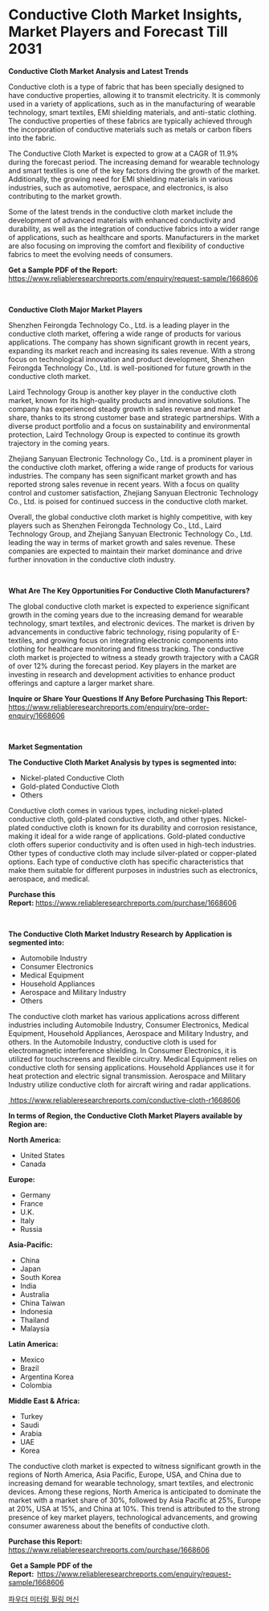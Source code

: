 <p><h1>Conductive Cloth Market Insights, Market Players and Forecast Till 2031</h1></p><p><strong>Conductive Cloth Market Analysis and Latest Trends</strong></p>
<p><p>Conductive cloth is a type of fabric that has been specially designed to have conductive properties, allowing it to transmit electricity. It is commonly used in a variety of applications, such as in the manufacturing of wearable technology, smart textiles, EMI shielding materials, and anti-static clothing. The conductive properties of these fabrics are typically achieved through the incorporation of conductive materials such as metals or carbon fibers into the fabric.</p><p>The Conductive Cloth Market is expected to grow at a CAGR of 11.9% during the forecast period. The increasing demand for wearable technology and smart textiles is one of the key factors driving the growth of the market. Additionally, the growing need for EMI shielding materials in various industries, such as automotive, aerospace, and electronics, is also contributing to the market growth.</p><p>Some of the latest trends in the conductive cloth market include the development of advanced materials with enhanced conductivity and durability, as well as the integration of conductive fabrics into a wider range of applications, such as healthcare and sports. Manufacturers in the market are also focusing on improving the comfort and flexibility of conductive fabrics to meet the evolving needs of consumers.</p></p>
<p><strong>Get a Sample PDF of the Report:&nbsp;</strong> <a href="https://www.reliableresearchreports.com/enquiry/request-sample/1668606">https://www.reliableresearchreports.com/enquiry/request-sample/1668606</a></p>
<p>&nbsp;</p>
<p><strong>Conductive Cloth Major Market Players</strong></p>
<p><p>Shenzhen Feirongda Technology Co., Ltd. is a leading player in the conductive cloth market, offering a wide range of products for various applications. The company has shown significant growth in recent years, expanding its market reach and increasing its sales revenue. With a strong focus on technological innovation and product development, Shenzhen Feirongda Technology Co., Ltd. is well-positioned for future growth in the conductive cloth market.</p><p>Laird Technology Group is another key player in the conductive cloth market, known for its high-quality products and innovative solutions. The company has experienced steady growth in sales revenue and market share, thanks to its strong customer base and strategic partnerships. With a diverse product portfolio and a focus on sustainability and environmental protection, Laird Technology Group is expected to continue its growth trajectory in the coming years.</p><p>Zhejiang Sanyuan Electronic Technology Co., Ltd. is a prominent player in the conductive cloth market, offering a wide range of products for various industries. The company has seen significant market growth and has reported strong sales revenue in recent years. With a focus on quality control and customer satisfaction, Zhejiang Sanyuan Electronic Technology Co., Ltd. is poised for continued success in the conductive cloth market.</p><p>Overall, the global conductive cloth market is highly competitive, with key players such as Shenzhen Feirongda Technology Co., Ltd., Laird Technology Group, and Zhejiang Sanyuan Electronic Technology Co., Ltd. leading the way in terms of market growth and sales revenue. These companies are expected to maintain their market dominance and drive further innovation in the conductive cloth industry.</p></p>
<p>&nbsp;</p>
<p><strong>What Are The Key Opportunities For Conductive Cloth Manufacturers?</strong></p>
<p><p>The global conductive cloth market is expected to experience significant growth in the coming years due to the increasing demand for wearable technology, smart textiles, and electronic devices. The market is driven by advancements in conductive fabric technology, rising popularity of E-textiles, and growing focus on integrating electronic components into clothing for healthcare monitoring and fitness tracking. The conductive cloth market is projected to witness a steady growth trajectory with a CAGR of over 12% during the forecast period. Key players in the market are investing in research and development activities to enhance product offerings and capture a larger market share.</p></p>
<p><strong>Inquire or Share Your Questions If Any Before Purchasing This Report:</strong> <a href="https://www.reliableresearchreports.com/enquiry/pre-order-enquiry/1668606">https://www.reliableresearchreports.com/enquiry/pre-order-enquiry/1668606</a></p>
<p>&nbsp;</p>
<p><strong>Market Segmentation</strong></p>
<p><strong>The Conductive Cloth Market Analysis by types is segmented into:</strong></p>
<p><ul><li>Nickel-plated Conductive Cloth</li><li>Gold-plated Conductive Cloth</li><li>Others</li></ul></p>
<p><p>Conductive cloth comes in various types, including nickel-plated conductive cloth, gold-plated conductive cloth, and other types. Nickel-plated conductive cloth is known for its durability and corrosion resistance, making it ideal for a wide range of applications. Gold-plated conductive cloth offers superior conductivity and is often used in high-tech industries. Other types of conductive cloth may include silver-plated or copper-plated options. Each type of conductive cloth has specific characteristics that make them suitable for different purposes in industries such as electronics, aerospace, and medical.</p></p>
<p><strong>Purchase this Report:&nbsp;</strong><a href="https://www.reliableresearchreports.com/purchase/1668606">https://www.reliableresearchreports.com/purchase/1668606</a></p>
<p>&nbsp;</p>
<p><strong>The Conductive Cloth Market Industry Research by Application is segmented into:</strong></p>
<p><ul><li>Automobile Industry</li><li>Consumer Electronics</li><li>Medical Equipment</li><li>Household Appliances</li><li>Aerospace and Military Industry</li><li>Others</li></ul></p>
<p><p>The conductive cloth market has various applications across different industries including Automobile Industry, Consumer Electronics, Medical Equipment, Household Appliances, Aerospace and Military Industry, and others. In the Automobile Industry, conductive cloth is used for electromagnetic interference shielding. In Consumer Electronics, it is utilized for touchscreens and flexible circuitry. Medical Equipment relies on conductive cloth for sensing applications. Household Appliances use it for heat protection and electric signal transmission. Aerospace and Military Industry utilize conductive cloth for aircraft wiring and radar applications.</p></p>
<p><a href="https://www.reliableresearchreports.com/conductive-cloth-r1668606">&nbsp;https://www.reliableresearchreports.com/conductive-cloth-r1668606</a></p>
<p><strong>In terms of Region, the Conductive Cloth Market Players available by Region are:</strong></p>
<p>
    <p> <strong> North America: </strong>
        <ul>
            <li>United States</li>
            <li>Canada</li>
        </ul>
        </p> 
    <p> <strong> Europe: </strong>
        <ul>
            <li>Germany</li>
            <li>France</li>
            <li>U.K.</li>
            <li>Italy</li>
            <li>Russia</li>
        </ul>
        </p> 
    <p> <strong> Asia-Pacific: </strong>
        <ul>
            <li>China</li>
            <li>Japan</li>
            <li>South Korea</li>
            <li>India</li>
            <li>Australia</li>
            <li>China Taiwan</li>
            <li>Indonesia</li>
            <li>Thailand</li>
            <li>Malaysia</li>
        </ul>
        </p> 
    <p> <strong> Latin America: </strong>
        <ul>
            <li>Mexico</li>
            <li>Brazil</li>
            <li>Argentina Korea</li>
            <li>Colombia</li>
        </ul>
        </p> 
    <p> <strong> Middle East & Africa: </strong>
        <ul>
            <li>Turkey</li>
            <li>Saudi</li>
            <li>Arabia</li>
            <li>UAE</li>
            <li>Korea</li>
        </ul>
    </p>
    </p>
<p><p>The conductive cloth market is expected to witness significant growth in the regions of North America, Asia Pacific, Europe, USA, and China due to increasing demand for wearable technology, smart textiles, and electronic devices. Among these regions, North America is anticipated to dominate the market with a market share of 30%, followed by Asia Pacific at 25%, Europe at 20%, USA at 15%, and China at 10%. This trend is attributed to the strong presence of key market players, technological advancements, and growing consumer awareness about the benefits of conductive cloth.</p></p>
<p><strong>Purchase this Report: </strong><a href="https://www.reliableresearchreports.com/purchase/1668606">https://www.reliableresearchreports.com/purchase/1668606</a></p>
<p>&nbsp;<strong>Get a Sample PDF of the Report:&nbsp;&nbsp;</strong><a href="https://www.reliableresearchreports.com/enquiry/request-sample/1668606">https://www.reliableresearchreports.com/enquiry/request-sample/1668606</a></p>
<p><strong></strong></p>
<p><p><a href="https://github.com/lzrvbyqzftro57/Market-Research-Report-List-2/blob/main/3739959119976.md">파우더 미터링 필링 머신</a></p></p>